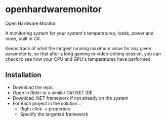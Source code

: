 # openhardwaremonitor
Open Hardware Monitor

A monitoring system for your system's temperatures, loads, power and more, built in C#. 

Keeps track of what the longest running maximum value for any given parameter is, so that after a long gaming or video-editing session, you can check to see how your CPU and GPU's temperatures have performed. 

## Installation
- Download the repo. 
- Open in Rider or a similar C#/.NET IDE
- Download .NET framework if not already on the system
- For each project in the solution...
  - Right click -> properties
  - Specify the targetted framework
